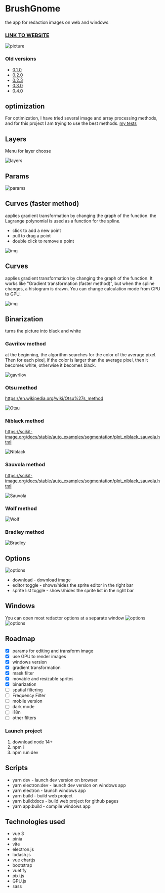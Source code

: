 # BrushGnome
the app for redaction images on web and windows.
### [LINK TO WEBSITE](https://ahibis.github.io/BrushGnome/)
![picture](/github/edit1.jpg)
### Old versions
* [0.1.0](https://github.com/ahibis/image-editor/tree/v0.1.0)
* [0.2.0](https://github.com/ahibis/image-editor/tree/v0.2.0)
* [0.2.3](https://github.com/ahibis/image-editor/tree/v0.2.3)
* [0.3.0](https://github.com/ahibis/image-editor/tree/v0.3.0)
* [0.4.0](https://github.com/ahibis/image-editor/tree/v0.4.0)
## optimization
For optimization, I have tried several image and array processing methods, and for this project I am trying to use the best methods.
[my tests](https://github.com/ahibis/speedTestJs)
## Layers
Menu for layer choose

![layers](/github/layers.png)
## Params
![params](/github/params.png)
## Curves (faster method)
applies gradient transformation by changing the graph of the function.
the Lagrange polynomial is used as a function for the spline.
* click to add a new point
* pull to drag a point
* double click to remove a point

![img](/github/GTF.png)
## Curves
applies gradient transformation by changing the graph of the function.
It works like "Gradient transformation (faster method)", but when the spline changes, a histogram is drawn.
You can change calculation mode from CPU to GPU.

![img](/github/gt.png)
## Binarization
turns the picture into black and white
### Gavrilov method
at the beginning, the algorithm searches for the color of the average pixel. Then for each pixel, if the color is larger than the average pixel, then it becomes white, otherwise it becomes black.

![gavrilov](/github/Gavrilov.png)
### Otsu method
https://en.wikipedia.org/wiki/Otsu%27s_method

![Otsu](/github/otsu.png)

### Niblack method
https://scikit-image.org/docs/stable/auto_examples/segmentation/plot_niblack_sauvola.html

![Niblack](/github//Niblack.png)
### Sauvola method
https://scikit-image.org/docs/stable/auto_examples/segmentation/plot_niblack_sauvola.html

![Sauvola](/github/Sauvola.png)

### Wolf method
![Wolf](/github/Wolf.png)

### Bradley method
![Bradley](/github//Bradly.png)
## Options
![options](/github/Options.png)


* download - download image
* editor toggle - shows/hides the sprite editor in the right bar
* sprite list toggle - shows/hides the sprite list in the right bar

## Windows
You can open most redactor options at a separate window
![options](/github/windows.jpg)
![options](/github/windows.png)


## Roadmap
- [x] params for editing and transform image
- [x] use GPU to render images
- [x] windows version
- [x] gradient transformation
- [x] mask filter
- [x] movable and resizable sprites 
- [x] binarization
- [ ] spatial filtering
- [ ] Frequency Filter 
- [ ] mobile version
- [ ] dark mode
- [ ] i18n
- [ ] other filters

### Launch project
1. download node 14+
2. npm i
3. npm run dev
## Scripts 
- yarn dev - launch dev version on browser
- yarn electron:dev - launch dev version on windows app 
- yarn electron - launch windows app 
- yarn build - build web project
- yarn build:docs - build web project for github pages
- yarn app:build - compile windows app

## Technologies used 
- vue 3
- pinia
- vite
- electron.js
- lodash.js
- vue chartjs
- bootstrap
- vuetify
- pixi.js
- GPU.js
- sass
